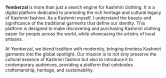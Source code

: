 **Yemberzal** is more than just a search engine for Kashmiri clothing. It is a digital platform dedicated to promoting the rich heritage and cultural legacy of Kashmiri fashion. As a Kashmiri myself, I understand the beauty and significance of the traditional garments that define our identity. This platform is designed to make discovering and purchasing Kashmiri clothing easier for people across the world, while showcasing the artistry of local artisans.

At Yemberzal, we blend tradition with modernity, bringing timeless Kashmiri garments into the global spotlight. Our mission is to not only preserve the cultural essence of Kashmiri fashion but also to introduce it to contemporary audiences, providing a platform that celebrates craftsmanship, heritage, and sustainability.
